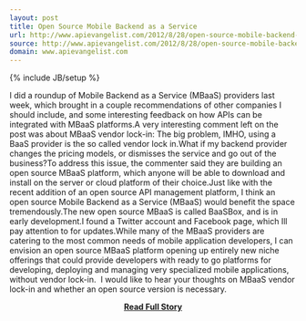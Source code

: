 ```yaml
---
layout: post
title: Open Source Mobile Backend as a Service
url: http://www.apievangelist.com/2012/8/28/open-source-mobile-backend-as-a-service/
source: http://www.apievangelist.com/2012/8/28/open-source-mobile-backend-as-a-service/
domain: www.apievangelist.com
---
```

{% include JB/setup %}<p>I did a roundup of Mobile Backend as a Service (MBaaS) providers last week, which brought in a couple recommendations of other companies I should include, and some interesting feedback on how APIs can be integrated with MBaaS platforms.A very interesting comment left on the post was about MBaaS vendor lock-in:
The big problem, IMHO, using a BaaS provider is the so called vendor lock in.What if my backend provider changes the pricing models, or dismisses the service and go out of the business?To address this issue, the commenter said they are building an open source MBaaS platform, which anyone will be able to download and install on the server or cloud platform of their choice.Just like with the recent addition of an open source API management platform, I think an open source Mobile Backend as a Service (MBaaS) would benefit the space tremendously.The new open source MBaaS is called BaaSBox, and is in early development.I found a Twitter account and Facebook page, which Ill pay attention to for updates.While many of the MBaaS providers are catering to the most common needs of mobile application developers, I can envision an open source MBaaS platform opening up entirely new niche offerings that could provide developers with ready to go platforms for developing, deploying and managing very specialized mobile applications, without vendor lock-in.&nbsp;
I would like to hear your thoughts on MBaaS vendor lock-in and whether an open source version is necessary.</p>
<center><p><a href="http://www.apievangelist.com/2012/8/28/open-source-mobile-backend-as-a-service/" style='padding:25px; font-sze:18px; font-weight: bold;'>Read Full Story</a></p></center>
